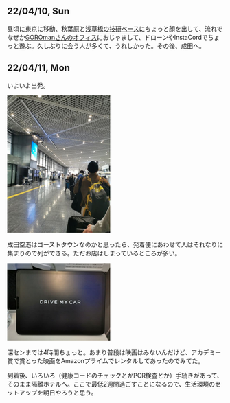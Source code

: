## 22/04/10, Sun

昼頃に東京に移動、秋葉原と[浅草橋の技研ベース](https://real.gikenbase.com/)にちょっと顔を出して、流れでなぜか[GOROmanさんのオフィス](https://www.xvi.co.jp/)におじゃまして、ドローンやInstaCordでちょっと遊ぶ。久しぶりに会う人が多くて、うれしかった。その後、成田へ。

## 22/04/11, Mon

いよいよ出発。

<img src="https://github.com/akita11/SZdiary/blob/main/diary/photo/2022-04-11_07.08.31.jpg" width="240px">

成田空港はゴーストタウンなのかと思ったら、発着便にあわせて人はそれなりに集まりので列ができる。ただお店はしまっているところが多い。

<img src="https://github.com/akita11/SZdiary/blob/main/diary/photo/2022-04-11_11.53.07.jpg" width="240px">

深センまでは4時間ちょっと。あまり普段は映画はみないんだけど、アカデミー賞で賞とった映画をAmazonプライムでレンタルしてあったのでみてた。

到着後、いろいろ（健康コードのチェックとかPCR検査とか）手続きがあって、そのまま隔離ホテルへ。ここで最低2週間過ごすことになるので、生活環境のセットアップを明日やろうと思う。

